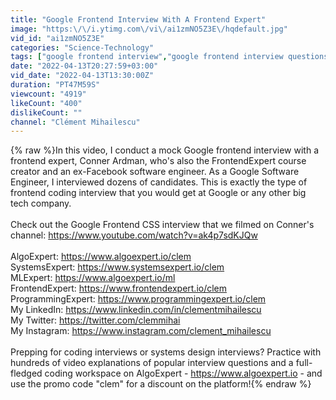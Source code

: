```yaml
---
title: "Google Frontend Interview With A Frontend Expert"
image: "https:\/\/i.ytimg.com\/vi\/ai1zmNO5Z3E\/hqdefault.jpg"
vid_id: "ai1zmNO5Z3E"
categories: "Science-Technology"
tags: ["google frontend interview","google frontend interview questions","google frontend interview preparation"]
date: "2022-04-13T20:27:59+03:00"
vid_date: "2022-04-13T13:30:00Z"
duration: "PT47M59S"
viewcount: "4919"
likeCount: "400"
dislikeCount: ""
channel: "Clément Mihailescu"
---
```

{% raw %}In this video, I conduct a mock Google frontend interview with a frontend expert, Conner Ardman, who's also the FrontendExpert course creator and an ex-Facebook software engineer. As a Google Software Engineer, I interviewed dozens of candidates. This is exactly the type of frontend coding interview that you would get at Google or any other big tech company.<br /><br />Check out the Google Frontend CSS interview that we filmed on Conner's channel: <a rel="nofollow" target="blank" href="https://www.youtube.com/watch?v=ak4p7sdKJQw">https://www.youtube.com/watch?v=ak4p7sdKJQw</a><br /><br />AlgoExpert: <a rel="nofollow" target="blank" href="https://www.algoexpert.io/clem">https://www.algoexpert.io/clem</a><br />SystemsExpert: <a rel="nofollow" target="blank" href="https://www.systemsexpert.io/clem">https://www.systemsexpert.io/clem</a><br />MLExpert: <a rel="nofollow" target="blank" href="https://www.algoexpert.io/ml">https://www.algoexpert.io/ml</a><br />FrontendExpert: <a rel="nofollow" target="blank" href="https://www.frontendexpert.io/clem">https://www.frontendexpert.io/clem</a><br />ProgrammingExpert: <a rel="nofollow" target="blank" href="https://www.programmingexpert.io/clem">https://www.programmingexpert.io/clem</a><br />My LinkedIn: <a rel="nofollow" target="blank" href="https://www.linkedin.com/in/clementmihailescu">https://www.linkedin.com/in/clementmihailescu</a><br />My Twitter: <a rel="nofollow" target="blank" href="https://twitter.com/clemmihai">https://twitter.com/clemmihai</a><br />My Instagram: <a rel="nofollow" target="blank" href="https://www.instagram.com/clement_mihailescu">https://www.instagram.com/clement_mihailescu</a><br /><br />Prepping for coding interviews or systems design interviews? Practice with hundreds of video explanations of popular interview questions and a full-fledged coding workspace on AlgoExpert - <a rel="nofollow" target="blank" href="https://www.algoexpert.io">https://www.algoexpert.io</a> - and use the promo code &quot;clem&quot; for a discount on the platform!{% endraw %}
